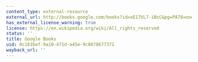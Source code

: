 ```yaml
---
content_type: external-resource
external_url: http://books.google.com/books?id=oE17VL7-iBsC&pg=PA78=onepage
has_external_license_warning: true
license: https://en.wikipedia.org/wiki/All_rights_reserved
status: ''
title: Google Books
uid: 8c181bef-9a10-471d-a45e-9c8878677371
wayback_url: ''
---
```


